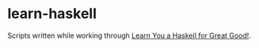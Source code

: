 # learn-haskell

Scripts written while working through [Learn You a Haskell for Great Good!](http://learnyouahaskell.com).
